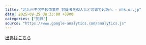 ```yaml
---
title: "北九州中学生殺傷事件 容疑者を殺人などの罪で起訴へ - nhk.or.jp"
date: 2025-09-25 08:33:00 +0900
categories: ["犯罪"]
source: "https://www.google-analytics.com/analytics.js"
---
```


[出典はこちら](https://www.google-analytics.com/analytics.js)
